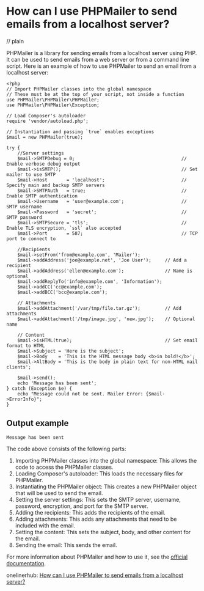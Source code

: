 # How can I use PHPMailer to send emails from a localhost server?
// plain

PHPMailer is a library for sending emails from a localhost server using PHP. It can be used to send emails from a web server or from a command line script. Here is an example of how to use PHPMailer to send an email from a localhost server:

```
<?php
// Import PHPMailer classes into the global namespace
// These must be at the top of your script, not inside a function
use PHPMailer\PHPMailer\PHPMailer;
use PHPMailer\PHPMailer\Exception;

// Load Composer's autoloader
require 'vendor/autoload.php';

// Instantiation and passing `true` enables exceptions
$mail = new PHPMailer(true);

try {
    //Server settings
    $mail->SMTPDebug = 0;                                       // Enable verbose debug output
    $mail->isSMTP();                                            // Set mailer to use SMTP
    $mail->Host       = 'localhost';                            // Specify main and backup SMTP servers
    $mail->SMTPAuth   = true;                                   // Enable SMTP authentication
    $mail->Username   = 'user@example.com';                     // SMTP username
    $mail->Password   = 'secret';                               // SMTP password
    $mail->SMTPSecure = 'tls';                                  // Enable TLS encryption, `ssl` also accepted
    $mail->Port       = 587;                                    // TCP port to connect to

    //Recipients
    $mail->setFrom('from@example.com', 'Mailer');
    $mail->addAddress('joe@example.net', 'Joe User');     // Add a recipient
    $mail->addAddress('ellen@example.com');               // Name is optional
    $mail->addReplyTo('info@example.com', 'Information');
    $mail->addCC('cc@example.com');
    $mail->addBCC('bcc@example.com');

    // Attachments
    $mail->addAttachment('/var/tmp/file.tar.gz');         // Add attachments
    $mail->addAttachment('/tmp/image.jpg', 'new.jpg');    // Optional name

    // Content
    $mail->isHTML(true);                                  // Set email format to HTML
    $mail->Subject = 'Here is the subject';
    $mail->Body    = 'This is the HTML message body <b>in bold!</b>';
    $mail->AltBody = 'This is the body in plain text for non-HTML mail clients';

    $mail->send();
    echo 'Message has been sent';
} catch (Exception $e) {
    echo "Message could not be sent. Mailer Error: {$mail->ErrorInfo}";
}
```

## Output example
 `Message has been sent`

The code above consists of the following parts:

1. Importing PHPMailer classes into the global namespace: This allows the code to access the PHPMailer classes.
2. Loading Composer's autoloader: This loads the necessary files for PHPMailer.
3. Instantiating the PHPMailer object: This creates a new PHPMailer object that will be used to send the email.
4. Setting the server settings: This sets the SMTP server, username, password, encryption, and port for the SMTP server.
5. Adding the recipients: This adds the recipients of the email.
6. Adding attachments: This adds any attachments that need to be included with the email.
7. Setting the content: This sets the subject, body, and other content for the email.
8. Sending the email: This sends the email.

For more information about PHPMailer and how to use it, see the [official documentation](https://github.com/PHPMailer/PHPMailer/wiki).

onelinerhub: [How can I use PHPMailer to send emails from a localhost server?](https://onelinerhub.com/phpmailer/how-can-i-use-phpmailer-to-send-emails-from-a-localhost-server)